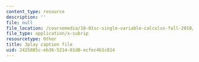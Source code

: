```yaml
---
content_type: resource
description: ''
file: null
file_location: /coursemedia/18-01sc-single-variable-calculus-fall-2010/2425885ceb36521481d0ecfec4b1c814_kCPVBl953eY.vtt
file_type: application/x-subrip
resourcetype: Other
title: 3play caption file
uid: 2425885c-eb36-5214-81d0-ecfec4b1c814
---
```

